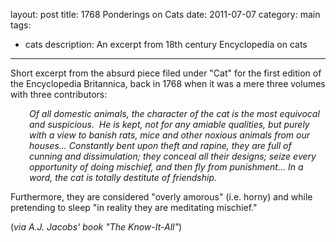 layout: post
title: 1768 Ponderings on Cats
date: 2011-07-07
category: main
tags:
 - cats
description: An excerpt from 18th century Encyclopedia on cats
---

<p>Short excerpt from the absurd piece filed under "Cat" for the first edition of the Encyclopedia Britannica, back in 1768 when it was a mere three volumes with three contributors:</p>
<p style="padding-left: 30px;"><em>Of all domestic animals, the character of the cat is the most equivocal and suspicious. &nbsp;He is kept, not for any amiable qualities, but purely with a view to banish rats, mice and other noxious animals from our houses... Constantly bent upon theft and rapine, they are full of cunning and dissimulation; they conceal all their designs; seize every opportunity of doing mischief, and then fly from punishment... In a word, the cat is totally destitute of friendship.</em></p>
<p>Furthermore, they are considered "overly amorous" (i.e. horny) and while pretending to sleep "in reality they are meditating mischief."</p>
<p>(<em>via A.J. Jacobs' book "The Know-It-All"</em>)</p>

